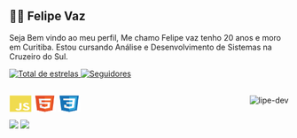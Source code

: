 ## 👨‍💻 Felipe Vaz

Seja Bem vindo ao meu perfil, Me chamo Felipe vaz tenho 20 anos e moro em Curitiba. Estou cursando Análise e Desenvolvimento de Sistemas na Cruzeiro do Sul.

  </a> 
    <a href="https://github.com/lipezx41?tab=repositories&sort=stargazers">
        <img 
            alt="Total de estrelas" 
            title="Total de estrelas GitHub" 
            src="https://custom-icon-badges.demolab.com/github/stars/lipezx41?color=55960c&style=for-the-badge&labelColor=488207&logo=star&label=estrelas"
        />
  </a>
      </a>
    <a href="https://github.com/lipezx41?tab=followers">
        <img 
            alt="Seguidores" 
            title="Me siga no GitHub" 
            src="https://custom-icon-badges.demolab.com/github/followers/lipezx41?color=236ad3&labelColor=1155ba&style=for-the-badge&logo=github&label=Seguidores&logoColor=white"
        />
    </a>
</p>
<div style="display: inline_block"><br>
  <img align="center" alt="lipe-Js" height="30" width="40" src="https://raw.githubusercontent.com/devicons/devicon/master/icons/javascript/javascript-plain.svg">
  <img align="center" alt="lipe-HTML" height="30" width="40" src="https://raw.githubusercontent.com/devicons/devicon/master/icons/html5/html5-original.svg">
  <img align="center" alt="lipe-CSS" height="30" width="40" src="https://raw.githubusercontent.com/devicons/devicon/master/icons/css3/css3-original.svg">
	 <img align="right" alt="lipe-dev" height="200" src="https://media1.giphy.com/media/v1.Y2lkPTc5MGI3NjExcTY3YjZ3dWgydm16OWp0eHFrbzdoZDBjbWp5OXh6cmN2cndibHZzdCZlcD12MV9pbnRlcm5hbF9naWZfYnlfaWQmY3Q9Zw/Ifm1CfPNDDQAFWOjJu/giphy.gif"
</div>


 <div> 


 

  <a href = "felipeazazaz70@gmail.com"><img src="https://img.shields.io/badge/-Gmail-%23333?style=for-the-badge&logo=gmail&logoColor=white" target="_blank"></a>
  <a href="www.linkedin.com/in/felipe-vaz-63360525b" target="_blank"><img src="https://img.shields.io/badge/-LinkedIn-%230077B5?style=for-the-badge&logo=linkedin&logoColor=white" target="_blank"></a> 
  
</div>
